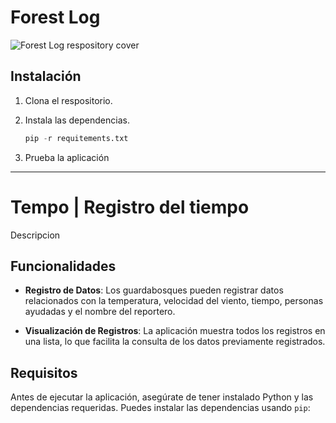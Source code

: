 # Forest Log

![Forest Log respository cover](media/cover-repo.png)


## Instalación 

1. Clona el respositorio. 
2. Instala las dependencias.

   ```python
   pip -r requitements.txt
   ```
3. Prueba la aplicación 


---

# Tempo | Registro del tiempo

Descripcion

## Funcionalidades

- **Registro de Datos**: Los guardabosques pueden registrar datos relacionados con la temperatura, velocidad del viento, tiempo, personas ayudadas y el nombre del reportero.

- **Visualización de Registros**: La aplicación muestra todos los registros en una lista, lo que facilita la consulta de los datos previamente registrados.

## Requisitos

Antes de ejecutar la aplicación, asegúrate de tener instalado Python y las dependencias requeridas. Puedes instalar las dependencias usando `pip`:


